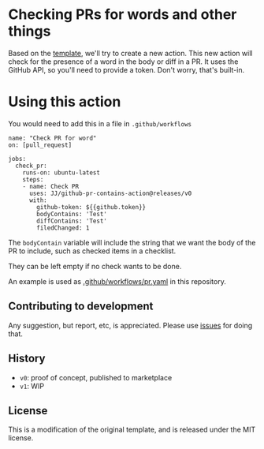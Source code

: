 # Checking PRs for words and other things

Based on the [template](https://github.com/actions/javascript-template), we'll try to create a new action. This new action will check for the presence of a word in the body or diff in a PR. It uses the GitHub API, so you'll need to provide a token. Don't worry, that's built-in.

# Using this action

You would need to add this in a file in `.github/workflows`

```
name: "Check PR for word"
on: [pull_request]

jobs:
  check_pr:
    runs-on: ubuntu-latest
    steps:
    - name: Check PR
      uses: JJ/github-pr-contains-action@releases/v0
      with:
        github-token: ${{github.token}}
        bodyContains: 'Test'
        diffContains: 'Test'
        filedChanged: 1
```

The `bodyContain` variable will include the string that we want the body of the PR to include, such as checked items in a checklist.

They can be left empty if no check wants to be done.

An example is used
as [.github/workflows/pr.yaml](.github/workflows/pr.yaml) in this
repository.

## Contributing to development

Any suggestion, but report, etc, is appreciated. Please use [issues](https://github.com/JJ/github-pr-contains-action/issues) for doing that.

## History

* `v0`: proof of concept, published to marketplace
* `v1`: WIP

## License

This is a modification of the original template, and is released under
the MIT license.
